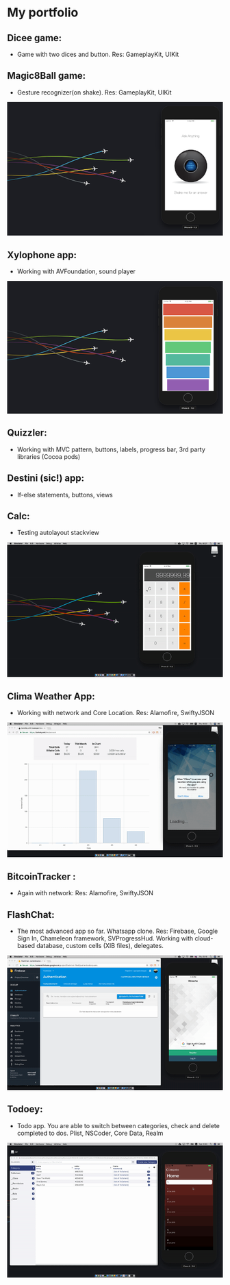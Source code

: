 # My portfolio

## __Dicee game__: 
- Game with two dices and button. Res: GameplayKit, UIKit

## __Magic8Ball game__: 
- Gesture recognizer(on shake). Res: GameplayKit, UIKit

![](https://github.com/havebeenfitz/Portfolio/blob/master/02_Magic8Ball/MagicBallImage.png)

## __Xylophone app__: 
- Working with AVFoundation, sound player

![](https://github.com/havebeenfitz/Portfolio/blob/master/03_Xylophone/XylophoneImage.png)

## __Quizzler__: 
- Working with MVC pattern, buttons, labels, progress bar, 3rd party libraries (Cocoa pods)

## __Destini__ (sic!) app: 
- If-else statements, buttons, views

## __Calc__: 
- Testing autolayout stackview

![](https://github.com/havebeenfitz/Portfolio/blob/master/06_Calc/calcGif.gif)

## __Clima__ Weather App: 
- Working with network and Core Location. Res: Alamofire, SwiftyJSON

![](https://github.com/havebeenfitz/Portfolio/blob/master/07_Clima/climaGif.gif)

## __BitcoinTracker__ : 
- Again with network: Res: Alamofire, SwiftyJSON

## __FlashChat__: 
- The most advanced app so far. Whatsapp clone. Res: Firebase, Google Sign In, Chameleon framework, SVProgressHud. Working with cloud-based database, custom cells (XIB files), delegates.

![](https://github.com/havebeenfitz/Portfolio/blob/master/09_FlashChat/finishedApp.gif)

## __Todoey__: 
- Todo app. You are able to switch between categories, check and delete completed to dos. 
Plist, NSCoder, Core Data, Realm

![](https://github.com/havebeenfitz/Portfolio/blob/master/11_TodoeyRealm/todoeyGif.gif)
